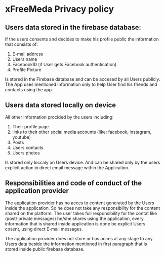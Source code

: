 
 <h1>xFreeMeda Privacy policy </h1>
 
 <h2>Users data stored in the firebase database: </h2>

If the users consents and decides to make his profile public the information that consists of: 

1) E-mail address
2) Users name
3) FacebookID (if User gets Facebook authentication)
4) Profile Picture 

Is stored in the Firebase database and can be accesed by all Users publicly. The App uses mentioned information only to help User find his friends and contacts using the app.

 <h2>Users data stored locally on device   </h2>

All other information procided by the users including:
1) Their profile page
2) links to their other social media accounts (like: facebook, instagram, youtube)
3) Posts 
4) Users contacts
5) Users photos

Is stored only loccaly on Users device. And can be shared only by the users explicit action in direct email message within the Application.

<h2> Responsibilities and code of conduct of the application provider </h2>

The application provider has no acces to content generated by the Users inside the application. So he does not take any responsibility for the content shared on the platform.
The user takes full responsibility for the contat like (post/ private messages) he/she shares using the application, every information that is shared inside application is done be explicit Users cosent, using direct E-mail messages.


The application provider does not store or has acces at any stage to any Users data beside the information mentioned in first paragraph that is stored inside pubilc firebase database. 
